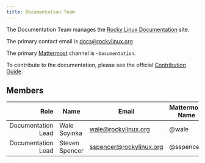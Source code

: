 ```yaml
---
title: Documentation Team
---
```


The Documentation Team manages the [Rocky Linux Documentation](https://docs.rockylinux.org) site.

The primary contact email is [docs@rockylinux.org](mailto:docs@rockylinux.org)

The primary [Mattermost](https://chat.rockylinux.org/) channel is `~Documentation`.

To contribute to the documentation, please see the official [Contribution Guide](https://github.com/rocky-linux/documentation/blob/main/README.md).

## Members

|                                Role 	| Name                          	| Email               		| Mattermost Name |
|------------------------------------:	|-------------------------------	|---------------------		|---			|
| Documentation Lead                      | Wale Soyinka                    | wale@rockylinux.org     | @wale             |
| Documentation Lead                      | Steven Spencer                  | sspencer@rockylinux.org | @sspencer         |

